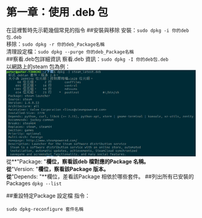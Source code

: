 # 第一章：使用 .deb 包
在這裡暫時先示範幾個常見的指令
##安裝與移除
安裝：```sudo dpkg -i 你的deb包.deb```<br/>
移除：```sudo dpkg -r 你的deb_Package名稱```<br/>
清理設定檔：```sudo dpkg --purge 你的deb_Package名稱```<br/>
##察看.deb包詳細資訊
察看.deb 資訊：```sudo dpkg -I 你的deb包.deb```<br/>
以網路上的steam 包為例：<br/>
![](DEB_info.png)
從**"Package: "**欄位，察看該deb 檔對應的Package 名稱。<br/>
從**"Version: "**欄位，察看該Package 版本。<br/>
從**"Depends: "**欄位，差看該Package 相依於哪些套件。
##列出所有已安裝的Packages 
```dpkg --list```<br/>

##重設特定Package 設定檔
指令：<br/><br/>
```sudo dpkg-reconfigure 套件名稱```